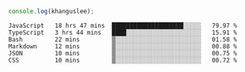 ```js
console.log(khanguslee);
```

<!--START_SECTION:waka-->

```text
JavaScript   18 hrs 47 mins  ████████████████████░░░░░   79.97 %
TypeScript   3 hrs 44 mins   ████░░░░░░░░░░░░░░░░░░░░░   15.91 %
Bash         22 mins         ▒░░░░░░░░░░░░░░░░░░░░░░░░   01.58 %
Markdown     12 mins         ▒░░░░░░░░░░░░░░░░░░░░░░░░   00.88 %
JSON         10 mins         ▒░░░░░░░░░░░░░░░░░░░░░░░░   00.75 %
CSS          10 mins         ▒░░░░░░░░░░░░░░░░░░░░░░░░   00.72 %
```

<!--END_SECTION:waka-->

<!--
**khanguslee/khanguslee** is a ✨ _special_ ✨ repository because its `README.md` (this file) appears on your GitHub profile.

Here are some ideas to get you started:

- 🔭 I’m currently working on ...
- 🌱 I’m currently learning ...
- 👯 I’m looking to collaborate on ...
- 🤔 I’m looking for help with ...
- 💬 Ask me about ...
- 📫 How to reach me: ...
- 😄 Pronouns: ...
- ⚡ Fun fact: ...
-->
